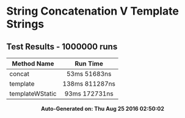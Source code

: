 # String Concatenation V Template Strings
## Test Results - 1000000 runs
Method Name | Run Time 
----------- | :------: 
concat | 53ms 51683ns
template | 138ms 811287ns
templateWStatic | 93ms 172731ns

<p align='center'><b>Auto-Generated on: Thu Aug 25 2016 02:50:02</b></p>